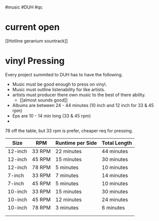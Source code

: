 #music #DUH #qc

# current open
[[Hotline geranium sountrack]]
# vinyl Pressing
Every project summited to DUH has to have the following.
- Music must be good enough to press on vinyl.
- Music must outline listenability for like artists.
- artists must producer there own music to the best of there ability.
	- [[almost sounds good]]
- Albums are between 24 - 44 minutes (10 inch and 12 inch for 33 & 45 rpm)
- Eps are 10 - 14 min long (33 & 45 rpm)
- 
78 off the table, but 33 rpm is prefer, cheaper req for pressing. 



| Size    | RPM    | Runtime per Side | Total Length |
| ------- | ------ | ---------------- | ------------ |
| 12-inch | 33 RPM | 22 minutes       | 44 minutes   |
| 12-inch | 45 RPM | 15 minutes       | 30 minutes   |
| 12-inch | 78 RPM | 5 minutes        | 10 minutes   |
| 7-inch  | 33 RPM | 7 minutes        | 14 minutes   |
| 7-inch  | 45 RPM | 5 minutes        | 10 minutes   |
| 10-inch | 33 RPM | 15  minutes      | 30 minutes   |
| 10-inch | 45 RPM | 12 minutes       | 24 minutes   |
| 10-inch | 78 RPM | 3 minutes        | 6 minutes    |
|         |        |                  |              |
|         |        |                  |              |
